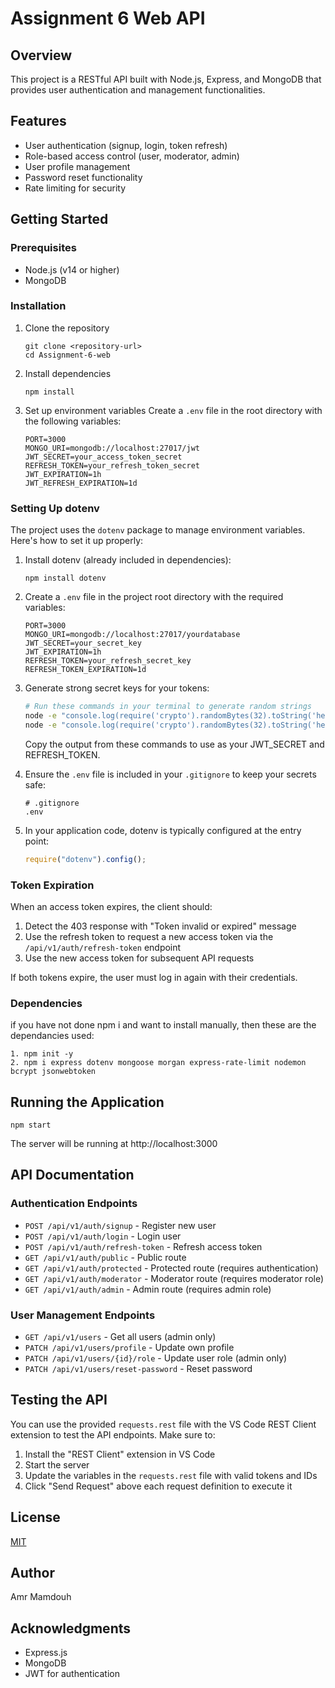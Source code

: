 # Assignment 6 Web API

## Overview

This project is a RESTful API built with Node.js, Express, and MongoDB that provides user authentication and management functionalities.

## Features

- User authentication (signup, login, token refresh)
- Role-based access control (user, moderator, admin)
- User profile management
- Password reset functionality
- Rate limiting for security

## Getting Started

### Prerequisites

- Node.js (v14 or higher)
- MongoDB

### Installation

1. Clone the repository

   ```
   git clone <repository-url>
   cd Assignment-6-web
   ```

2. Install dependencies

   ```
   npm install
   ```

3. Set up environment variables
   Create a `.env` file in the root directory with the following variables:
   ```
   PORT=3000
   MONGO_URI=mongodb://localhost:27017/jwt
   JWT_SECRET=your_access_token_secret
   REFRESH_TOKEN=your_refresh_token_secret
   JWT_EXPIRATION=1h
   JWT_REFRESH_EXPIRATION=1d
   ```

### Setting Up dotenv

The project uses the `dotenv` package to manage environment variables. Here's how to set it up properly:

1. Install dotenv (already included in dependencies):

   ```
   npm install dotenv
   ```

2. Create a `.env` file in the project root directory with the required variables:

   ```
   PORT=3000
   MONGO_URI=mongodb://localhost:27017/yourdatabase
   JWT_SECRET=your_secret_key
   JWT_EXPIRATION=1h
   REFRESH_TOKEN=your_refresh_secret_key
   REFRESH_TOKEN_EXPIRATION=1d
   ```

3. Generate strong secret keys for your tokens:

   ```bash
   # Run these commands in your terminal to generate random strings
   node -e "console.log(require('crypto').randomBytes(32).toString('hex'))"
   node -e "console.log(require('crypto').randomBytes(32).toString('hex'))"
   ```

   Copy the output from these commands to use as your JWT_SECRET and REFRESH_TOKEN.

4. Ensure the `.env` file is included in your `.gitignore` to keep your secrets safe:

   ```
   # .gitignore
   .env
   ```

5. In your application code, dotenv is typically configured at the entry point:
   ```javascript
   require("dotenv").config();
   ```

### Token Expiration

When an access token expires, the client should:

1. Detect the 403 response with "Token invalid or expired" message
2. Use the refresh token to request a new access token via the `/api/v1/auth/refresh-token` endpoint
3. Use the new access token for subsequent API requests

If both tokens expire, the user must log in again with their credentials.

### Dependencies

if you have not done npm i and want to install manually, then these are the dependancies used:

```
1. npm init -y
2. npm i express dotenv mongoose morgan express-rate-limit nodemon bcrypt jsonwebtoken
```

## Running the Application

```
npm start
```

The server will be running at http://localhost:3000

## API Documentation

### Authentication Endpoints

- `POST /api/v1/auth/signup` - Register new user
- `POST /api/v1/auth/login` - Login user
- `POST /api/v1/auth/refresh-token` - Refresh access token
- `GET /api/v1/auth/public` - Public route
- `GET /api/v1/auth/protected` - Protected route (requires authentication)
- `GET /api/v1/auth/moderator` - Moderator route (requires moderator role)
- `GET /api/v1/auth/admin` - Admin route (requires admin role)

### User Management Endpoints

- `GET /api/v1/users` - Get all users (admin only)
- `PATCH /api/v1/users/profile` - Update own profile
- `PATCH /api/v1/users/{id}/role` - Update user role (admin only)
- `PATCH /api/v1/users/reset-password` - Reset password

## Testing the API

You can use the provided `requests.rest` file with the VS Code REST Client extension to test the API endpoints. Make sure to:

1. Install the "REST Client" extension in VS Code
2. Start the server
3. Update the variables in the `requests.rest` file with valid tokens and IDs
4. Click "Send Request" above each request definition to execute it

## License

[MIT](https://choosealicense.com/licenses/mit/)

## Author

Amr Mamdouh

## Acknowledgments

- Express.js
- MongoDB
- JWT for authentication
